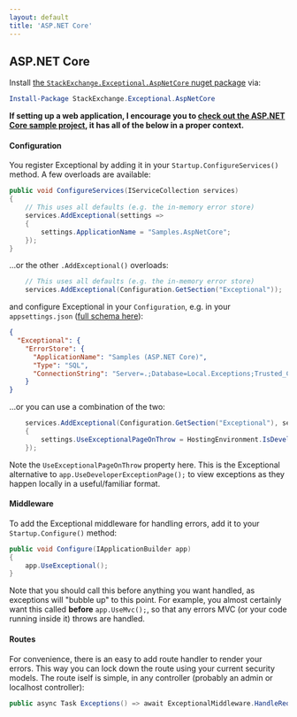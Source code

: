 ```yaml
---
layout: default
title: 'ASP.NET Core'
---
```

## ASP.NET Core

Install [the `StackExchange.Exceptional.AspNetCore` nuget package](https://www.nuget.org/packages/StackExchange.Exceptional.AspNetCore) via:

```powershell
Install-Package StackExchange.Exceptional.AspNetCore
```

**If setting up a web application, I encourage you to [check out the ASP.NET Core sample project](https://github.com/NickCraver/StackExchange.Exceptional/tree/master/samples/Samples.AspNetCore), it has all of the below in a proper context.**

#### Configuration

You register Exceptional by adding it in your `Startup.ConfigureServices()` method. A few overloads are available:

```c#
public void ConfigureServices(IServiceCollection services)
{
    // This uses all defaults (e.g. the in-memory error store)
    services.AddExceptional(settings =>
    {
        settings.ApplicationName = "Samples.AspNetCore";
    });
}
```

...or the other `.AddExceptional()` overloads:
```c#
    // This uses all defaults (e.g. the in-memory error store)
    services.AddExceptional(Configuration.GetSection("Exceptional"));
```
and configure Exceptional in your `Configuration`, e.g. in your `appsettings.json` ([full schema here](https://github.com/NickCraver/StackExchange.Exceptional/blob/master/samples/Samples.AspNetCore/appsettings.json)):
```json
{
  "Exceptional": {
    "ErrorStore": {
      "ApplicationName": "Samples (ASP.NET Core)",
      "Type": "SQL",
      "ConnectionString": "Server=.;Database=Local.Exceptions;Trusted_Connection=True;"
    }
}
```
...or you can use a combination of the two:
```c#
    services.AddExceptional(Configuration.GetSection("Exceptional"), settings =>
    {
        settings.UseExceptionalPageOnThrow = HostingEnvironment.IsDevelopment();
    });
```
Note the `UseExceptionalPageOnThrow` property here. This is the Exceptional alternative to `app.UseDeveloperExceptionPage();` to view exceptions as they happen locally in a useful/familiar format.

#### Middleware

To add the Exceptional middleware for handling errors, add it to your `Startup.Configure()` method:
```c#
public void Configure(IApplicationBuilder app)
{
    app.UseExceptional();
}
```

Note that you should call this before anything you want handled, as exceptions will "bubble up" to this point. For example, you almost certainly want this called **before** `app.UseMvc();`, so that any errors MVC (or your code running inside it) throws are handled.

#### Routes

For convenience, there is an easy to add route handler to render your errors. This way you can lock down the route using your current security models. The route iself is simple, in any controller (probably an admin or localhost controller):

```c#
public async Task Exceptions() => await ExceptionalMiddleware.HandleRequestAsync(HttpContext);
```
